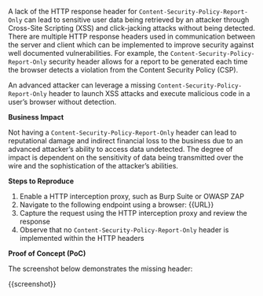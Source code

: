 A lack of the HTTP response header for `Content-Security-Policy-Report-Only` can lead to sensitive user data being retrieved by an attacker through Cross-Site Scripting (XSS) and click-jacking attacks without being detected. There are multiple HTTP response headers used in communication between the server and client which can be implemented to improve security against well documented vulnerabilities. For example, the `Content-Security-Policy-Report-Only` security header allows for a report to be generated each time the browser detects a violation from the Content Security Policy (CSP).

An advanced attacker can leverage a missing `Content-Security-Policy-Report-Only` header to launch XSS attacks and execute malicious code in a user’s browser without detection.

**Business Impact**

Not having a `Content-Security-Policy-Report-Only` header can lead to reputational damage and indirect financial loss to the business due to an advanced attacker’s ability to access data undetected. The degree of impact is dependent on the sensitivity of data being transmitted over the wire and the sophistication of the attacker’s abilities.

**Steps to Reproduce**

1. Enable a HTTP interception proxy, such as Burp Suite or OWASP ZAP
1. Navigate to the following endpoint using a browser: {{URL}}
1. Capture the request using the HTTP interception proxy and review the response
1. Observe that no `Content-Security-Policy-Report-Only` header is implemented within the HTTP headers

**Proof of Concept (PoC)**

The screenshot below demonstrates the missing header:

{{screenshot}}
